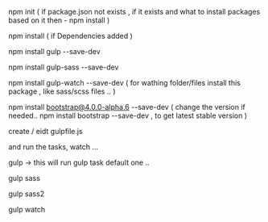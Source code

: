 



npm init   ( if package.json not exists , if it exists and what to install packages based on it then  - npm install ) 

npm install ( if Dependencies added )

npm install gulp --save-dev

npm install gulp-sass --save-dev

npm install gulp-watch --save-dev    ( for wathing folder/files install this package , like sass/scss files .. )

npm install bootstrap@4.0.0-alpha.6 --save-dev ( change the version if needed..  npm install bootstrap --save-dev  , to get latest stable version )

create / eidt gulpfile.js

and run the tasks, watch ...

gulp -> this will run gulp task default one ..

gulp sass

gulp sass2

gulp watch

